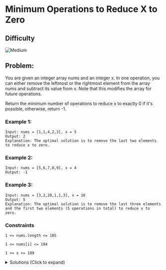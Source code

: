 # Minimum Operations to Reduce X to Zero

## Difficulty

![Medium](https://img.shields.io/badge/medium-ef6c00?style=for-the-badge&logoColor=white)

## Problem:

You are given an integer array nums and an integer x. In one operation, you can either remove the leftmost or the rightmost element from the array nums and subtract its value from x. Note that this modifies the array for future operations.

Return the minimum number of operations to reduce x to exactly 0 if it's possible, otherwise, return -1.

<!-- any examples -->

### Example 1:

```
Input: nums = [1,1,4,2,3], x = 5
Output: 2
Explanation: The optimal solution is to remove the last two elements to reduce x to zero.
```

### Example 2:

```
Input: nums = [5,6,7,8,9], x = 4
Output: -1
```

### Example 3:

```
Input: nums = [3,2,20,1,1,3], x = 10
Output: 5
Explanation: The optimal solution is to remove the last three elements and the first two elements (5 operations in total) to reduce x to zero.
```

### Constraints

`1 <= nums.length <= 105`

`1 <= nums[i] <= 104`

`1 <= x <= 109`

<details>
  <summary>Solutions (Click to expand)</summary>

### Explanation

Instead of find the smallest prefix + suffix arrays who's values add to x, we can find the largest sub array who's values add up to inverse, `total of all numbers - x`. This can be done using a sliding window that keeps tracks of the sub array sum. Using a couple of restriction we can make sure we do the least number of operations

1. If calculated target `sum of number - x` is less than 0, x is greater than the sum of all numbers. x will never be `0` return `-1`

2. If target is `0`, `sum of all numbers - x` is 0, all numbers are needed to reach 0, return length of nums

3. We only need to increment our left pointer is the sum of the sliding window is greater than our target, or in other words we over shot our target

4. If our right pointe reaches the end, we do not need to decrement our left pointer since we are finding the greatest sub arr

For everytime we find the current sub array sum is equal to target, we will max of `max` and the sub array length and update `max`. We can then increment our left pointer as incrementing our right pointer will only make the sub greater.

At the end, if we have a valid `max` length, we can return the `nums.length - max`. If we do not have a valid `max` we can return `-1`

- [JavaScript](./minimum-operations-to-reduce-x-to-zero.js)
- [TypeScript](./minimum-operations-to-reduce-x-to-zero.ts)
- [Java](./minimum-operations-to-reduce-x-to-zero.java)
- [Go](./minimum-operations-to-reduce-x-to-zero.go)
</details>
